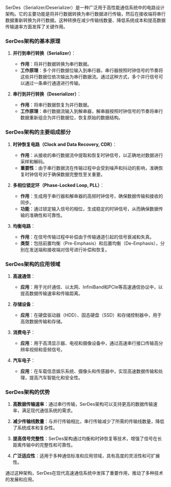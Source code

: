SerDes（Serializer/Deserializer）是一种广泛用于高性能通信系统中的电路设计架构。它的主要功能是将并行数据转换为串行数据进行传输，然后在接收端将串行数据重新转换为并行数据。这种转换在减少传输线数量、降低系统成本和提高数据传输速率方面发挥了关键作用。

### SerDes架构的基本原理

1. **并行到串行转换（Serializer）**：
    - **作用**：将并行数据转换为串行数据。
    - **工作原理**：多个并行数据位输入到串行器，串行器按照时钟信号的节奏将这些并行数据位依次输出为串行数据流。通过这种方式，多个并行信号可以通过一条串行通道进行传输。

2. **串行到并行转换（Deserializer）**：
    - **作用**：将串行数据恢复为并行数据。
    - **工作原理**：串行数据流输入到解串器，解串器按照时钟信号的节奏将串行数据重新组合为并行数据位，恢复原始的数据结构。

### SerDes架构的主要组成部分

1. **时钟恢复电路（Clock and Data Recovery, CDR）**：
    - **作用**：从接收的串行数据流中提取和恢复时钟信号，以正确地对数据进行采样和解码。
    - **重要性**：由于串行数据流在传输过程中会受到噪声和抖动的影响，准确恢复时钟信号对于确保数据完整性至关重要。

2. **多相位锁定环（Phase-Locked Loop, PLL）**：
    - **作用**：生成用于串行器和解串器的高频时钟信号，确保数据传输和接收的同步。
    - **功能**：通过锁定输入信号的相位，生成稳定的时钟信号，从而确保数据传输的准确性和可靠性。

3. **均衡电路**：
    - **作用**：在信号传输过程中补偿由于传输通道引起的信号衰减和失真。
    - **类型**：包括前置均衡（Pre-Emphasis）和后置均衡（De-Emphasis），分别在发送端和接收端对信号进行补偿和恢复。

### SerDes架构的应用领域

1. **高速通信**：
    - **应用**：用于光纤通信、以太网、InfiniBand和PCIe等高速通信协议中，以提高数据传输速率和传输距离。

2. **存储设备**：
    - **应用**：在硬盘驱动器（HDD）、固态硬盘（SSD）和存储控制器中，用于高效数据传输和存储。

3. **消费电子**：
    - **应用**：用于高清显示器、电视和摄像设备中，通过高速串行接口传输高分辨率视频和音频信号。

4. **汽车电子**：
    - **应用**：在车载信息娱乐系统、摄像头和传感器中，实现高速数据传输和处理，提高汽车智能化和安全性。

### SerDes架构的优势

1. **高数据传输速率**：通过串行传输，SerDes架构可以支持更高的数据传输速率，满足现代通信系统的需求。

2. **减少传输线数量**：与并行传输相比，串行传输减少了所需的传输线数量，降低了系统成本和复杂性。

3. **提高信号完整性**：SerDes架构通过均衡和时钟恢复等技术，增强了信号在长距离传输中的完整性和可靠性。

4. **广泛适应性**：适用于多种通信标准和应用领域，具有高度的灵活性和可扩展性。

通过这种架构，SerDes在现代高速通信系统中发挥了重要作用，推动了多种技术的发展和应用。